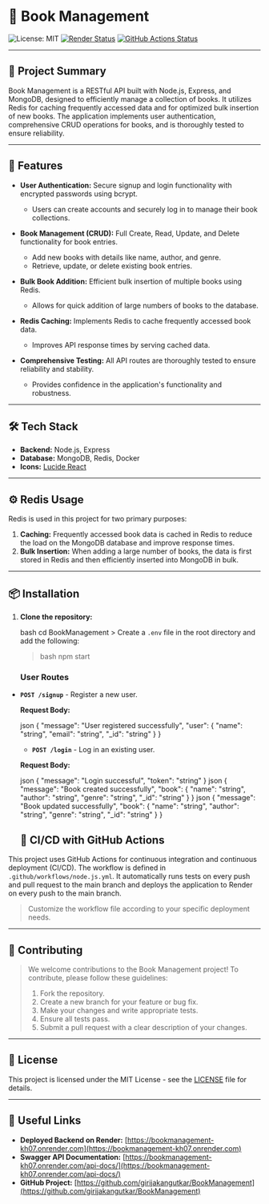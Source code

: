 
# 📘 Book Management

![License: MIT](https://img.shields.io/badge/License-MIT-yellow.svg)
[![Render Status](https://img.shields.io/badge/Render-Live-brightgreen)](https://bookmanagement-kh07.onrender.com)
[![GitHub Actions Status](https://github.com/girijakangutkar/BookManagement/workflows/Node%20CI/badge.svg)](https://github.com/girijakangutkar/BookManagement/actions)

---

## 🌟 Project Summary

Book Management is a RESTful API built with Node.js, Express, and MongoDB, designed to efficiently manage a collection of books. It utilizes Redis for caching frequently accessed data and for optimized bulk insertion of new books. The application implements user authentication, comprehensive CRUD operations for books, and is thoroughly tested to ensure reliability.

---

## 🚀 Features

- **User Authentication:** Secure signup and login functionality with encrypted passwords using bcrypt.
  - Users can create accounts and securely log in to manage their book collections.

- **Book Management (CRUD):**  Full Create, Read, Update, and Delete functionality for book entries.
  - Add new books with details like name, author, and genre.
  - Retrieve, update, or delete existing book entries.

- **Bulk Book Addition:** Efficient bulk insertion of multiple books using Redis.
  - Allows for quick addition of large numbers of books to the database.

- **Redis Caching:** Implements Redis to cache frequently accessed book data.
  - Improves API response times by serving cached data.

- **Comprehensive Testing:** All API routes are thoroughly tested to ensure reliability and stability.
  - Provides confidence in the application's functionality and robustness.

---

## 🛠️ Tech Stack

- **Backend:** Node.js, Express
- **Database:** MongoDB, Redis, Docker
- **Icons:** [Lucide React](https://lucide.dev/)

---

## ⚙️ Redis Usage

Redis is used in this project for two primary purposes:

1.  **Caching:** Frequently accessed book data is cached in Redis to reduce the load on the MongoDB database and improve response times.
2.  **Bulk Insertion:** When adding a large number of books, the data is first stored in Redis and then efficiently inserted into MongoDB in bulk.

---

## 📦 Installation

1.  **Clone the repository:**

    bash
    cd BookManagement
        > Create a `.env` file in the root directory and add the following:
    > bash
    npm start
    ### User Routes

- **`POST /signup`** - Register a new user.

  **Request Body:**

    json
    {
      "message": "User registered successfully",
      "user": {
        "name": "string",
        "email": "string",
        "_id": "string"
      }
    }
    - **`POST /login`** - Log in an existing user.

  **Request Body:**

    json
    {
      "message": "Login successful",
      "token": "string"
    }
    json
    {
      "message": "Book created successfully",
      "book": {
        "name": "string",
        "author": "string",
        "genre": "string",
        "_id": "string"
      }
    }
    json
    {
      "message": "Book updated successfully",
      "book": {
        "name": "string",
        "author": "string",
        "genre": "string",
        "_id": "string"
      }
    }
    ## 🚀 CI/CD with GitHub Actions

This project uses GitHub Actions for continuous integration and continuous deployment (CI/CD). The workflow is defined in `.github/workflows/node.js.yml`. It automatically runs tests on every push and pull request to the main branch and deploys the application to Render on every push to the main branch.

> Customize the workflow file according to your specific deployment needs.

---

## 🤝 Contributing

> We welcome contributions to the Book Management project! To contribute, please follow these guidelines:
>
> 1.  Fork the repository.
> 2.  Create a new branch for your feature or bug fix.
> 3.  Make your changes and write appropriate tests.
> 4.  Ensure all tests pass.
> 5.  Submit a pull request with a clear description of your changes.

---

## 📝 License

This project is licensed under the MIT License - see the [LICENSE](LICENSE) file for details.

---

## 🔗 Useful Links

-   **Deployed Backend on Render:** [https://bookmanagement-kh07.onrender.com](https://bookmanagement-kh07.onrender.com)
-   **Swagger API Documentation:** [https://bookmanagement-kh07.onrender.com/api-docs/](https://bookmanagement-kh07.onrender.com/api-docs/)
-   **GitHub Project:** [https://github.com/girijakangutkar/BookManagement](https://github.com/girijakangutkar/BookManagement)

